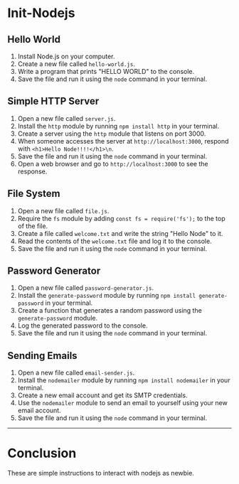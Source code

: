 # Init-Nodejs

## Hello World

1. Install Node.js on your computer.
2. Create a new file called `hello-world.js`.
3. Write a program that prints "HELLO WORLD" to the console.
4. Save the file and run it using the `node` command in your terminal.

## Simple HTTP Server

1. Open a new file called `server.js`.
2. Install the `http` module by running `npm install http` in your terminal.
3. Create a server using the `http` module that listens on port 3000.
4. When someone accesses the server at `http://localhost:3000`, respond with `<h1>Hello Node!!!!</h1>\n`.
5. Save the file and run it using the `node` command in your terminal.
6. Open a web browser and go to `http://localhost:3000` to see the response.

## File System

1. Open a new file called `file.js`.
2. Require the `fs` module by adding `const fs = require('fs');` to the top of the file.
3. Create a file called `welcome.txt` and write the string "Hello Node" to it.
4. Read the contents of the `welcome.txt` file and log it to the console.
5. Save the file and run it using the `node` command in your terminal.

## Password Generator

1. Open a new file called `password-generator.js`.
2. Install the `generate-password` module by running `npm install generate-password` in your terminal.
3. Create a function that generates a random password using the `generate-password` module.
4. Log the generated password to the console.
5. Save the file and run it using the `node` command in your terminal.

## Sending Emails

1. Open a new file called `email-sender.js`.
2. Install the `nodemailer` module by running `npm install nodemailer` in your terminal.
3. Create a new email account and get its SMTP credentials.
4. Use the `nodemailer` module to send an email to yourself using your new email account.
5. Save the file and run it using the `node` command in your terminal.

---
# Conclusion

These are simple instructions to interact with nodejs as newbie.




